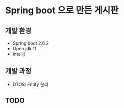 # Spring boot 으로 만든 게시판

## 개발 환경
- Spring boot 2.6.2
- Open jdk 11
- intellij

## 개발 과정
- DTO와 Entity 분리

## TODO